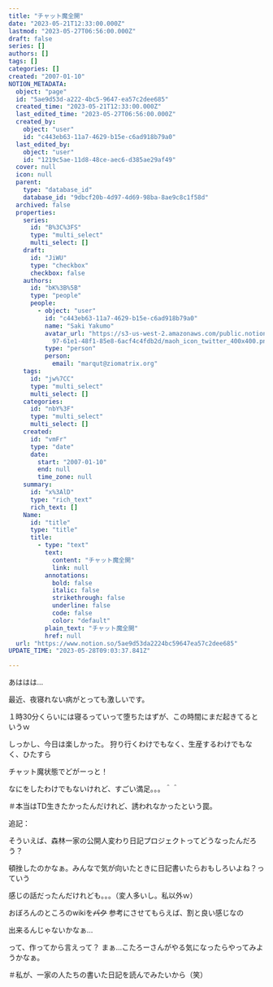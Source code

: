 ```yaml
---
title: "チャット魔全開"
date: "2023-05-21T12:33:00.000Z"
lastmod: "2023-05-27T06:56:00.000Z"
draft: false
series: []
authors: []
tags: []
categories: []
created: "2007-01-10"
NOTION_METADATA:
  object: "page"
  id: "5ae9d53d-a222-4bc5-9647-ea57c2dee685"
  created_time: "2023-05-21T12:33:00.000Z"
  last_edited_time: "2023-05-27T06:56:00.000Z"
  created_by:
    object: "user"
    id: "c443eb63-11a7-4629-b15e-c6ad918b79a0"
  last_edited_by:
    object: "user"
    id: "1219c5ae-11d8-48ce-aec6-d385ae29af49"
  cover: null
  icon: null
  parent:
    type: "database_id"
    database_id: "9dbcf20b-4d97-4d69-98ba-8ae9c8c1f58d"
  archived: false
  properties:
    series:
      id: "B%3C%3FS"
      type: "multi_select"
      multi_select: []
    draft:
      id: "JiWU"
      type: "checkbox"
      checkbox: false
    authors:
      id: "bK%3B%5B"
      type: "people"
      people:
        - object: "user"
          id: "c443eb63-11a7-4629-b15e-c6ad918b79a0"
          name: "Saki Yakumo"
          avatar_url: "https://s3-us-west-2.amazonaws.com/public.notion-static.com/3ad1c4\
            97-61e1-48f1-85e8-6acf4c4fdb2d/maoh_icon_twitter_400x400.png"
          type: "person"
          person:
            email: "marqut@ziomatrix.org"
    tags:
      id: "jw%7CC"
      type: "multi_select"
      multi_select: []
    categories:
      id: "nbY%3F"
      type: "multi_select"
      multi_select: []
    created:
      id: "vmFr"
      type: "date"
      date:
        start: "2007-01-10"
        end: null
        time_zone: null
    summary:
      id: "x%3AlD"
      type: "rich_text"
      rich_text: []
    Name:
      id: "title"
      type: "title"
      title:
        - type: "text"
          text:
            content: "チャット魔全開"
            link: null
          annotations:
            bold: false
            italic: false
            strikethrough: false
            underline: false
            code: false
            color: "default"
          plain_text: "チャット魔全開"
          href: null
  url: "https://www.notion.so/5ae9d53da2224bc59647ea57c2dee685"
UPDATE_TIME: "2023-05-28T09:03:37.841Z"

---
```

<link rel="stylesheet" href="https://cdn.jsdelivr.net/npm/katex@0.16.2/dist/katex.min.css" integrity="sha384-bYdxxUwYipFNohQlHt0bjN/LCpueqWz13HufFEV1SUatKs1cm4L6fFgCi1jT643X" crossorigin="anonymous">


あははは…


最近、夜寝れない病がとっても激しいです。


１時30分くらいには寝るっていって堕ちたはずが、この時間にまだ起きてるというｗ


しっかし、今日は楽しかった。 狩り行くわけでもなく、生産するわけでもなく、ひたすら


チャット魔状態でどがーっと！


なにをしたわけでもないけれど、すごい満足。。。＾＾


＃本当はTD生きたかったんだけれど、誘われなかったという罠。


追記：


そういえば、森林一家の公開人変わり日記プロジェクトってどうなったんだろう？


頓挫したのかなぁ。みんなで気が向いたときに日記書いたらおもしろいよね？っていう


感じの話だったんだけれども。。。（変人多いし。私以外ｗ）


おぼろんのところのwikiを~~パク~~ 参考にさせてもらえば、割と良い感じなの


出来るんじゃないかなぁ…


って、作ってから言えって？ まぁ…こたろーさんがやる気になったらやってみようかなぁ。


＃私が、一家の人たちの書いた日記を読んでみたいから（笑）

